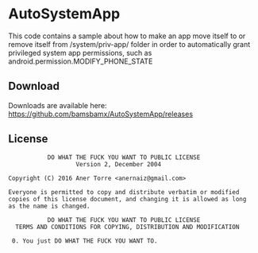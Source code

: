 # AutoSystemApp
This code contains a sample about how to make an app move itself to or remove itself from /system/priv-app/ folder in order to automatically grant privileged system app permissions, such as android.permission.MODIFY_PHONE_STATE

Download
--------
Downloads are available here: https://github.com/bamsbamx/AutoSystemApp/releases

License
-------

               DO WHAT THE FUCK YOU WANT TO PUBLIC LICENSE
                       Version 2, December 2004

    Copyright (C) 2016 Aner Torre <anernaiz@gmail.com>

    Everyone is permitted to copy and distribute verbatim or modified
    copies of this license document, and changing it is allowed as long
    as the name is changed.

               DO WHAT THE FUCK YOU WANT TO PUBLIC LICENSE
      TERMS AND CONDITIONS FOR COPYING, DISTRIBUTION AND MODIFICATION

     0. You just DO WHAT THE FUCK YOU WANT TO.